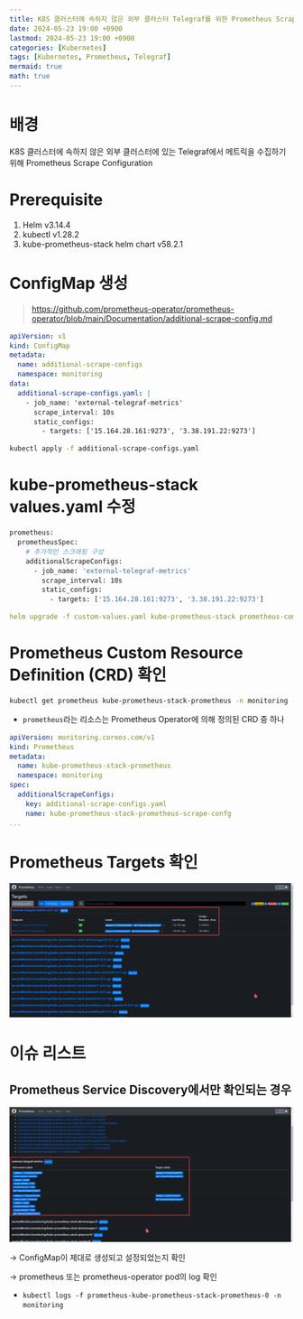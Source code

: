 ```yaml
---
title: K8S 클러스터에 속하지 않은 외부 클러스터 Telegraf를 위한 Prometheus Scrape Configuration
date: 2024-05-23 19:00 +0900
lastmod: 2024-05-23 19:00 +0900
categories: [Kubernetes]
tags: [Kubernetes, Prometheus, Telegraf]
mermaid: true
math: true
---
```


# 배경

K8S 클러스터에 속하지 않은 외부 클러스터에 있는 Telegraf에서 메트릭을 수집하기 위해 Prometheus Scrape Configuration

# Prerequisite

1. Helm v3.14.4
2. kubectl v1.28.2
3. kube-prometheus-stack helm chart v58.2.1

# ConfigMap 생성

> https://github.com/prometheus-operator/prometheus-operator/blob/main/Documentation/additional-scrape-config.md
>

```yaml
apiVersion: v1
kind: ConfigMap
metadata:
  name: additional-scrape-configs
  namespace: monitoring
data:
  additional-scrape-configs.yaml: |
    - job_name: 'external-telegraf-metrics'
      scrape_interval: 10s
      static_configs:
        - targets: ['15.164.28.161:9273', '3.38.191.22:9273']
```

```bash
kubectl apply -f additional-scrape-configs.yaml
```

# kube-prometheus-stack values.yaml 수정

```bash
prometheus:
  prometheusSpec:
    # 추가적인 스크래핑 구성
    additionalScrapeConfigs:
      - job_name: 'external-telegraf-metrics'
        scrape_interval: 10s
        static_configs:
          - targets: ['15.164.28.161:9273', '3.38.191.22:9273']
```

```yaml
helm upgrade -f custom-values.yaml kube-prometheus-stack prometheus-community/kube-prometheus-stack -n monitoring
```

# Prometheus Custom Resource Definition (CRD) 확인

```bash
kubectl get prometheus kube-prometheus-stack-prometheus -n monitoring -o yaml
```

- `prometheus`라는 리소스는 Prometheus Operator에 의해 정의된 CRD 중 하나

```yaml
apiVersion: monitoring.coreos.com/v1
kind: Prometheus
metadata:
  name: kube-prometheus-stack-prometheus
  namespace: monitoring
spec:
  additionalScrapeConfigs:
    key: additional-scrape-configs.yaml
    name: kube-prometheus-stack-prometheus-scrape-confg
...
```

# Prometheus Targets 확인

![Untitled](/assets/img/2024-05-23-post240523/Untitled.png)

# 이슈 리스트

## Prometheus Service Discovery에서만 확인되는 경우

![Untitled](/assets/img/2024-05-23-post240523/Untitled%201.png)

→ ConfigMap이 제대로 생성되고 설정되었는지 확인

→ prometheus 또는 prometheus-operator pod의 log 확인

- `kubectl logs -f prometheus-kube-prometheus-stack-prometheus-0 -n monitoring`
